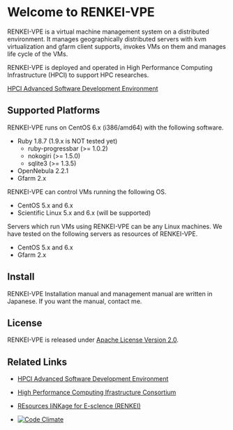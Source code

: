 Welcome to RENKEI-VPE
=====================

RENKEI-VPE is a virtual machine management system on a distributed environment.
It manages geographically distributed servers with kvm virtualization and gfarm client supports, invokes VMs on them and manages life cycle of the VMs.

RENKEI-VPE is deployed and operated in High Performance Computing Infrastructure (HPCI) to support HPC researches.

[HPCI Advanced Software Development Environment](http://hpci-ae.r.gsic.titech.ac.jp/)


Supported Platforms
-------------------

RENKEI-VPE runs on CentOS 6.x (i386/amd64) with the following software.

* Ruby 1.8.7 (1.9.x is NOT tested yet)
  * ruby-progressbar (>= 1.0.2)
  * nokogiri (>= 1.5.0)
  * sqlite3 (>= 1.3.5)
* OpenNebula 2.2.1
* Gfarm 2.x

RENKEI-VPE can control VMs running the following OS.

* CentOS 5.x and 6.x
* Scientific Linux 5.x and 6.x (will be supported)

Servers which run VMs using RENKEI-VPE can be any Linux machines.
We have tested on the following servers as resources of RENKEI-VPE.

* CentOS 5.x and 6.x
* Gfarm 2.x


Install
-------

RENKEI-VPE Installation manual and management manual are written in Japanese.
If you want the manual, contact me.


License
-------

RENKEI-VPE is released under [Apache License Version 2.0](http://www.apache.org/licenses/LICENSE-2.0).


Related Links
-------------

* [HPCI Advanced Software Development Environment](http://hpci-ae.r.gsic.titech.ac.jp/en/)
* [High Performance Computing Ifrastructure Consortium](http://hpci-c.jp)
* [REsources liNKage for E-scIence (RENKEI)](http://www.e-sciren.org/index-e.html)

* [![Code Climate](https://codeclimate.com/badge.png)](https://codeclimate.com/github/stakizawa/renkei-vpe)

